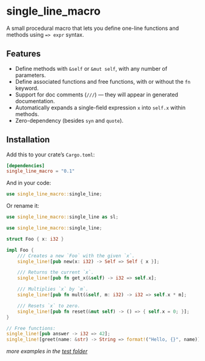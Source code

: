 # single_line_macro

A small procedural macro that lets you define one-line functions and methods using `=> expr` syntax.

## Features

- Define methods with `&self` or `&mut self`, with any number of parameters.
- Define associated functions and free functions, with or without the `fn` keyword.
- Support for doc comments (`///`) — they will appear in generated documentation.
- Automatically expands a single-field expression `x` into `self.x` within methods.
- Zero-dependency (besides `syn` and `quote`).

## Installation

Add this to your crate’s `Cargo.toml`:

```toml
[dependencies]
single_line_macro = "0.1"
```

And in your code:
```rust
use single_line_macro::single_line;
```

Or rename it:

```rust
use single_line_macro::single_line as sl;
```

```rust
use single_line_macro::single_line;

struct Foo { x: i32 }

impl Foo {
    /// Creates a new `Foo` with the given `x`.
    single_line![pub new(x: i32) -> Self => Self { x }];

    /// Returns the current `x`.
    single_line![pub fn get_x(&self) -> i32 => self.x];

    /// Multiplies `x` by `m`.
    single_line![pub fn mult(&self, m: i32) -> i32 => self.x * m];

    /// Resets `x` to zero.
    single_line![pub fn reset(&mut self) -> () => { self.x = 0; }];
}

// Free functions:
single_line![pub answer -> i32 => 42];
single_line![greet(name: &str) -> String => format!("Hello, {}", name)];
```

*more examples in the [test folder](https://github.com/philou404/single_line_macro/blob/master/tests/single_line_tests.rs)*